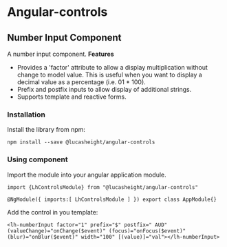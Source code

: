 # Angular-controls

## Number Input Component
A number input component.
**Features**
* Provides a 'factor' attribute to allow a display multiplication without change to model value.
This is useful when you want to display a decimal value as a percentage  (i.e. 01 * 100).
* Prefix and postfix inputs to allow display of additional strings.
* Supports template and reactive forms.

### Installation

Install the library from npm:

`npm install --save @lucasheight/angular-controls`

### Using component
Import the module into your angular application module.

`import {LhControlsModule} from "@lucasheight/angular-controls"`

`@NgModule({
    imports:[
      LhControlsModule
    ]
})
export class AppModule{}`

Add the control in you template:

`<lh-numberInput factor="1" prefix="$" postfix=" AUD" (valueChange)="onChange($event)" (focus)="onFocus($event)"
    (blur)="onBlur($event)" width="100" [(value)]="val"></lh-numberInput>`